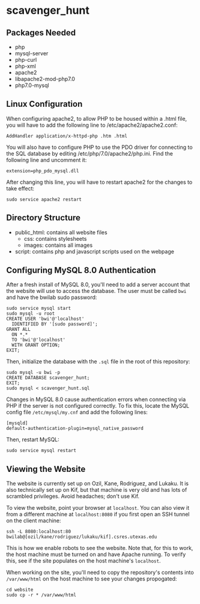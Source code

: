 # scavenger\_hunt

## Packages Needed

* php
* mysql-server
* php-curl
* php-xml
* apache2
* libapache2-mod-php7.0
* php7.0-mysql

## Linux Configuration

When configuring apache2, to allow PHP to be housed within a .html file, you will have to add the following line to /etc/apache2/apache2.conf:

`AddHandler application/x-httpd-php .htm .html`

You will also have to configure PHP to use the PDO driver for connecting to the SQL database by editing /etc/php/7.0/apache2/php.ini. Find the following line and uncomment it:

`extension=php_pdo_mysql.dll`

After changing this line, you will have to restart apache2 for the changes to take effect:

`sudo service apache2 restart`

## Directory Structure

* public\_html: contains all website files
    * css: contains stylesheets
    * images: contains all images    
* script: contains php and javascript scripts used on the webpage

## Configuring MySQL 8.0 Authentication

After a fresh install of MySQL 8.0, you'll need to add a server account that the website will use to access the database. The user must be called `bwi` and have the bwilab sudo password:

```
sudo service mysql start
sudo mysql -u root
CREATE USER 'bwi'@'localhost'
  IDENTIFIED BY '[sudo password]';
GRANT ALL
  ON *.*
  TO 'bwi'@'localhost'
  WITH GRANT OPTION;
EXIT;
```

Then, initialize the database with the `.sql` file in the root of this repository:

```
sudo mysql -u bwi -p
CREATE DATABASE scavenger_hunt;
EXIT;
sudo mysql < scavenger_hunt.sql
```

Changes in MySQL 8.0 cause authentication errors when connecting via PHP if the server is not configured correctly. To fix this, locate the MySQL config file `/etc/mysql/my.cnf` and add the following lines:

```
[mysqld]
default-authentication-plugin=mysql_native_password
```

Then, restart MySQL:

`sudo service mysql restart`

## Viewing the Website

The website is currently set up on Ozil, Kane, Rodriguez, and Lukaku. It is also technically set up on Kif, but that machine is very old and has lots of scrambled privileges. Avoid headaches; don't use Kif.

To view the website, point your browser at `localhost`. You can also view it from a different machine at `localhost:8080` if you first open an SSH tunnel on the client machine:

```
ssh -L 8080:localhost:80 bwilab@[ozil/kane/rodriguez/lukaku/kif].csres.utexas.edu
```

This is how we enable robots to see the website. Note that, for this to work, the host machine must be turned on and have Apache running. To verify this, see if the site populates on the host machine's `localhost`.

When working on the site, you'll need to copy the repository's contents into `/var/www/html` on the host machine to see your changes propogated:

```
cd website
sudo cp -r * /var/www/html
```
